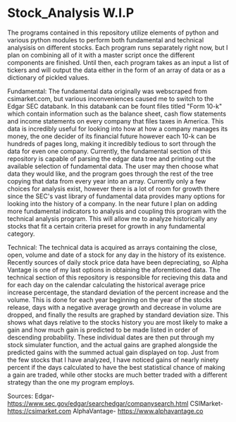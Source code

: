 # Stock_Analysis  W.I.P
The programs contained in this repository utilize elements of python and various python modules to perform both fundamental and technical analysisis on different stocks. Each program runs separately right now, but I plan on combining all of it with a master script once the different components are finished. Until then, each program takes as an input a list of tickers and will output the data either in the form of an array of data or as a dictionary of pickled values.    

Fundamental:
The fundamental data originally was webscraped from csimarket.com, but various inconveniences caused me to switch to the Edgar SEC databank. In this databank can be fount files titled "Form 10-k" which contain information such as the balance sheet, cash flow statements and income statements on every company that files taxes in America. This data is incredibly useful for looking into how at how a company manages its money, the one decider of its financial future however each 10-k can be hundreds of pages long, making it incredibly tedious to sort through the data for even one company. Currently, the fundamental section of this repository is capable of parsing the edgar data tree and printing out the available selection of fundamental data. The user may then choose what data they would like, and the program goes through the rest of the tree copying that data from every year into an array. Currently only a few choices for analysis exist, however there is a lot of room for growth there since the SEC's vast library of fundamental data provides many options for looking into the history of a company. In the near future I plan on adding more fundamental indicators to analysis and coupling this program with the technical analysis program. This will allow me to analyze historically any stocks that fit a certain criteria preset for growth in any fundamental category.


Technical:
The technical data is acquired as arrays containing the close, open, volume and date of a stock for any day in the history of its existence. Recently sources of daily stock price data have been depreciating, so Alpha Vantage is one of my last options in obtaining the aforemtioned data. The technical section of this repository is responsible for recieving this data and for each day on the calendar calculating the historical average price increase percentage, the standard deviation of the percent increase and the volume. This is done for each year beginning on the year of the stocks release, days with a negative average growth and decrease in volume are dropped, and finally the results are graphed by standard deviation size. This shows what days relative to the stocks history you are most likely to make a gain and how much gain is predicted to be made listed in order of descending probability. These individual dates are then put through my stock simulater function, and the actual gains are graphed alongside the predicted gains with the summed actual gain displayed on top. Just from the few stocks that I have analyzed, I have noticed gains of nearly ninety percent if the days calculated to have the best statistical chance of making a gain are traded, while other stocks are much better traded with a different strategy than the one my program employs.



Sources:
Edgar- https://www.sec.gov/edgar/searchedgar/companysearch.html
CSIMarket- https://csimarket.com
AlphaVantage- https://www.alphavantage.co

